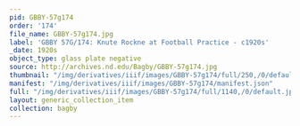 ```yaml
---
pid: GBBY-57g174
order: '174'
file_name: GBBY-57g174.jpg
label: 'GBBY 57G/174: Knute Rockne at Football Practice - c1920s'
_date: 1920s
object_type: glass plate negative
source: http://archives.nd.edu/Bagby/GBBY-57g174.jpg
thumbnail: "/img/derivatives/iiif/images/GBBY-57g174/full/250,/0/default.jpg"
manifest: "/img/derivatives/iiif/images/GBBY-57g174/manifest.json"
full: "/img/derivatives/iiif/images/GBBY-57g174/full/1140,/0/default.jpg"
layout: generic_collection_item
collection: bagby
---
```


